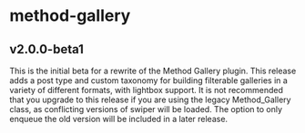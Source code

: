 # method-gallery

## v2.0.0-beta1

This is the initial beta for a rewrite of the Method Gallery plugin. This release adds a post type and custom taxonomy for building filterable galleries in a variety of different formats, with lightbox support. It is not recommended that you upgrade to this release if you are using the legacy Method_Gallery class, as conflicting versions of swiper will be loaded. The option to only enqueue the old version will be included in a later release.
